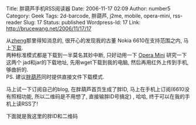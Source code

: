 Title: 胖葫芦手机RSS阅读器
Date: 2006-11-17 02:09
Author: number5
Category: Geek
Tags: 2d-barcode, 胖葫芦, j2me, mobile, opera-mini, rss-reader
Slug: 17
Status: published
Wordpress-Id: 17
Link: http://brucewang.net/2006/11/17/17

从[zheng](http://www.klogs.org/2006/11/16/%e8%ae%a9%e4%ba%ba%e8%bd%bb%e6%9d%be%e8%b7%a8%e8%b6%8a%e6%89%8b%e6%9c%ba%e5%92%8c%e4%ba%92%e8%81%94%e7%bd%91%e7%9a%84%e8%83%96%e8%91%ab%e8%8a%a6.html)那里得知消息的,
很开心的发现我的古董 Nokia 6610在支持范围之内,
马上[下载](http://rss.modim.cn/download.htm).  
两种标准模式都是下载到一半莫名其妙中断, 只好动用一下 [Opera
Mini](http://www.opera.com/products/mobile/operamini/) 研究一下这两个
jad和jar的下载地址, 先用wget下载到我的电脑, 然后再用红外上传到手机,
够曲折的.  
PS. 建议[胖葫芦](http://rss.modim.cn)同时提供直接文件下载模式.

马上试一下订阅自己的blog, 在胖葫芦首页生成了胖ID,
马上在手机上订阅(6610没有照相功能, 所以二维码是不用想了,
直接输胖ID号搞定) , 哈哈, 终于可以在我的手机上读RSS了!

下面就是我这里的胖ID和二维码

<p>
<script type="text/javascript" src="http://rss.modim.cn/js/showBarcode.jsp?code=62000296"></script>
</p>

